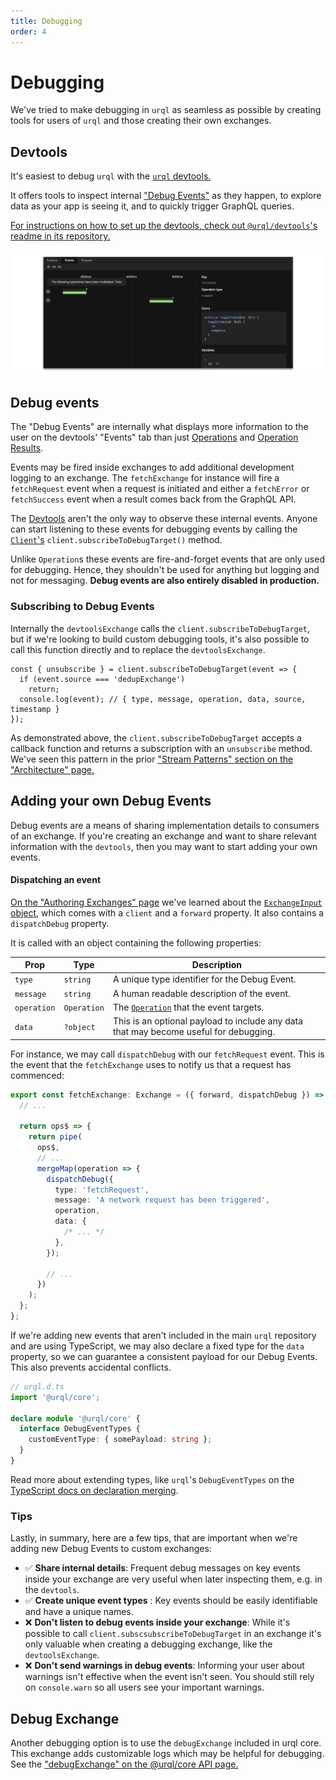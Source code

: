 ```yaml
---
title: Debugging
order: 4
---
```


# Debugging

We've tried to make debugging in `urql` as seamless as possible by creating tools for users of `urql`
and those creating their own exchanges.

## Devtools

It's easiest to debug `urql` with the [`urql` devtools.](https://github.com/FormidableLabs/urql-devtools/)

It offers tools to inspect internal ["Debug Events"](#debug-events) as they happen, to explore data
as your app is seeing it, and to quickly trigger GraphQL queries.

[For instructions on how to set up the devtools, check out `@urql/devtools`'s readme in its
repository.](https://github.com/FormidableLabs/urql-devtools)

![Urql Devtools Timeline](../assets/devtools-timeline.png)

## Debug events

The "Debug Events" are internally what displays more information to the user on the devtools'
"Events" tab than just [Operations](../api/core.md#operation) and [Operation
Results](../api/core.md#operationresult).

Events may be fired inside exchanges to add additional development logging to an exchange.
The `fetchExchange` for instance will fire a `fetchRequest` event when a request is initiated and
either a `fetchError` or `fetchSuccess` event when a result comes back from the GraphQL API.

The [Devtools](#browser-devtools) aren't the only way to observe these internal events.
Anyone can start listening to these events for debugging events by calling the
[`Client`'s](../api/core.md#client) `client.subscribeToDebugTarget()` method.

Unlike `Operation`s these events are fire-and-forget events that are only used for debugging. Hence,
they shouldn't be used for anything but logging and not for messaging. **Debug events are also
entirely disabled in production.**

### Subscribing to Debug Events

Internally the `devtoolsExchange` calls the `client.subscribeToDebugTarget`, but if we're looking to
build custom debugging tools, it's also possible to call this function directly and to replace the
`devtoolsExchange`.

```
const { unsubscribe } = client.subscribeToDebugTarget(event => {
  if (event.source === 'dedupExchange')
    return;
  console.log(event); // { type, message, operation, data, source, timestamp }
});
```

As demonstrated above, the `client.subscribeToDebugTarget` accepts a callback function and returns
a subscription with an `unsubscribe` method. We've seen this pattern in the prior ["Stream Patterns"
section on the "Architecture" page.](../architecture.md)

## Adding your own Debug Events

Debug events are a means of sharing implementation details to consumers of an exchange. If you're
creating an exchange and want to share relevant information with the `devtools`, then you may want
to start adding your own events.

#### Dispatching an event

[On the "Authoring Exchanges" page](./authoring-exchanges.md) we've learned about the [`ExchangeInput`
object](../api/core.md#exchangeinput), which comes with a `client` and a `forward` property.
It also contains a `dispatchDebug` property.

It is called with an object containing the following properties:

| Prop        | Type        | Description                                                                           |
| ----------- | ----------- | ------------------------------------------------------------------------------------- |
| `type`      | `string`    | A unique type identifier for the Debug Event.                                         |
| `message`   | `string`    | A human readable description of the event.                                            |
| `operation` | `Operation` | The [`Operation`](../api/core.md#operation) that the event targets.                   |
| `data`      | `?object`   | This is an optional payload to include any data that may become useful for debugging. |

For instance, we may call `dispatchDebug` with our `fetchRequest` event. This is the event that the
`fetchExchange` uses to notify us that a request has commenced:

```ts
export const fetchExchange: Exchange = ({ forward, dispatchDebug }) => {
  // ...

  return ops$ => {
    return pipe(
      ops$,
      // ...
      mergeMap(operation => {
        dispatchDebug({
          type: 'fetchRequest',
          message: 'A network request has been triggered',
          operation,
          data: {
            /* ... */
          },
        });

        // ...
      })
    );
  };
};
```

If we're adding new events that aren't included in the main `urql` repository and are using
TypeScript, we may also declare a fixed type for the `data` property, so we can guarantee a
consistent payload for our Debug Events. This also prevents accidental conflicts.

```ts
// urql.d.ts
import '@urql/core';

declare module '@urql/core' {
  interface DebugEventTypes {
    customEventType: { somePayload: string };
  }
}
```

Read more about extending types, like `urql`'s `DebugEventTypes` on the [TypeScript docs on
declaration merging](https://www.typescriptlang.org/docs/handbook/declaration-merging.html).

### Tips

Lastly, in summary, here are a few tips, that are important when we're adding new Debug Events to
custom exchanges:

- ✅ **Share internal details**: Frequent debug messages on key events inside your exchange are very
  useful when later inspecting them, e.g. in the `devtools`.
- ✅ **Create unique event types** : Key events should be easily identifiable and have a unique
  names.
- ❌ **Don't listen to debug events inside your exchange**: While it's possible to call
  `client.subscsubscribeToDebugTarget` in an exchange it's only valuable when creating a debugging
  exchange, like the `devtoolsExchange`.
- ❌ **Don't send warnings in debug events**: Informing your user about warnings isn't effective
  when the event isn't seen. You should still rely on `console.warn` so all users see your important
  warnings.

## Debug Exchange

Another debugging option is to use the `debugExchange` included in urql core. This exchange adds
customizable logs which may be helpful for debugging. See the ["debugExchange" on the @urql/core API page.](../api/core/#debugexchange)
